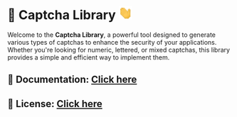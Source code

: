# 💪 Captcha Library <img src="wave.gif" alt="wave" width="30" height="30">

Welcome to the **Captcha Library**, a powerful tool designed to generate various types of captchas to enhance the security of your applications. Whether you're looking for numeric, lettered, or mixed captchas, this library provides a simple and efficient way to implement them.

## 📄 Documentation: [Click here](docs.py)

## 🔑 License: [Click here](LICENSE)
